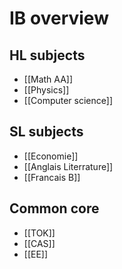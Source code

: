
# IB overview
## HL subjects
 - [[Math AA]]
 - [[Physics]]
 - [[Computer science]] 

## SL subjects
- [[Economie]]
- [[Anglais Literrature]] 
- [[Francais B]]

## Common core
- [[TOK]]
- [[CAS]]
- [[EE]]
